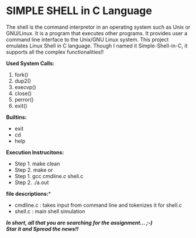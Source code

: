 # SIMPLE SHELL in C Language

The shell is the command interpretor in an operating system such as Unix or GNU/Linux.
It is a program that executes other programs.
It provides user a command line interface to the Unix/GNU Linux system.
This project emulates Linux Shell in C language.
Though I named it Simple-Shell-in-C, it supports all the complex functionalities!!

**Used System Calls:**
1. fork()
2. dup2()
3. execvp()
4. close()
5. perror()
6. exit()

**Builtins:**
- exit
- cd
- help

**Execution Instrucitons:**
- Step 1. make clean
- Step 2. make
    or
- Step 1. gcc cmdline.c shell.c
- Step 2. ./a.out

**file descriptions:***
- cmdline.c : takes input from command line and tokenizes it for shell.c
- shell.c : main shell simulation

***In short, all that you are searching for the assignment... ;-)</br>
Star it and Spread the news!!***
